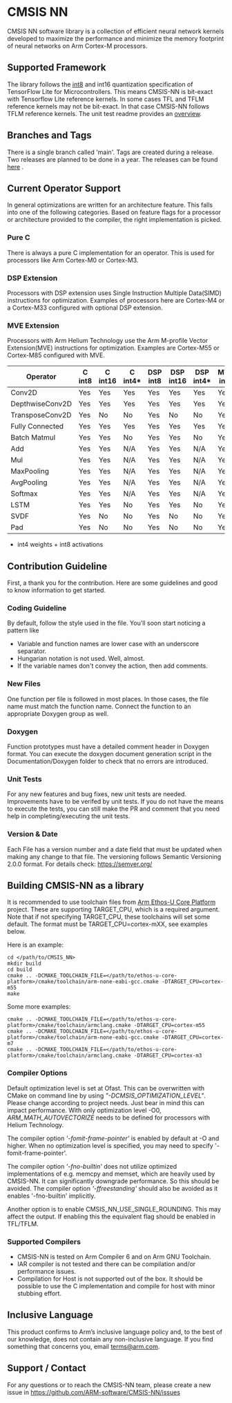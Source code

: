# CMSIS NN
CMSIS NN software library is a collection of efficient neural network kernels developed to maximize the
performance and minimize the memory footprint of neural networks on Arm Cortex-M processors.

## Supported Framework
The library follows the [int8](https://www.tensorflow.org/lite/performance/quantization_spec) and int16 quantization specification of TensorFlow Lite for Microcontrollers.
This means CMSIS-NN is bit-exact with Tensorflow Lite reference kernels. In some cases TFL and TFLM reference kernels may not be bit-exact. In that case CMSIS-NN follows TFLM reference kernels. The unit test readme provides an [overview](https://github.com/ARM-software/CMSIS-NN/blob/main/Tests/UnitTest/README.md#tests-depending-on-tflm-interpreter).

## Branches and Tags
There is a single branch called 'main'.
Tags are created during a release. Two releases are planned to be done in a year. The releases can be found
[here](https://github.com/ARM-software/CMSIS-NN/releases) .

## Current Operator Support
In general optimizations are written for an architecture feature. This falls into one of the following categories.
Based on feature flags for a processor or architecture provided to the compiler, the right implementation is picked.
### Pure C
 There is always a pure C implementation for an operator. This is used for processors like Arm Cortex-M0 or Cortex-M3.
### DSP Extension
Processors with DSP extension uses Single Instruction Multiple Data(SIMD) instructions for optimization. Examples of
processors here are Cortex-M4 or a Cortex-M33 configured with optional DSP extension.

### MVE Extension
Processors with Arm Helium Technology use the Arm M-profile Vector Extension(MVE) instructions for optimization.
Examples are Cortex-M55 or Cortex-M85 configured with MVE.

| Operator        | C <br> int8 | C<br>int16 | C<br>int4* | DSP<br>int8 | DSP<br>int16 | DSP<br>int4* | MVE<br>int8 | MVE<br>int16 | MVE<br>int4* |
| --------------- | ----------- | ---------- |------------|-------------| -------------|--------------|-------------| -------------|--------------|
| Conv2D          | Yes         | Yes        | Yes        | Yes         | Yes          | Yes          | Yes         | Yes          | Yes          |
| DepthwiseConv2D | Yes         | Yes        | Yes        | Yes         | Yes          | Yes          | Yes         | Yes          | Yes          |
| TransposeConv2D | Yes         | No         | No         | Yes         | No           | No           | Yes         | No           | No           |
| Fully Connected | Yes         | Yes        | Yes        | Yes         | Yes          | Yes          | Yes         | Yes          | Yes          |
| Batch Matmul    | Yes         | Yes        | No         | Yes         | Yes          | No           | Yes         | Yes          | No           |
| Add             | Yes         | Yes        | N/A        | Yes         | Yes          | N/A          | Yes         | Yes          | N/A          |
| Mul             | Yes         | Yes        | N/A        | Yes         | Yes          | N/A          | Yes         | Yes          | N/A          |
| MaxPooling      | Yes         | Yes        | N/A        | Yes         | Yes          | N/A          | Yes         | Yes          | N/A          |
| AvgPooling      | Yes         | Yes        | N/A        | Yes         | Yes          | N/A          | Yes         | Yes          | N/A          |
| Softmax         | Yes         | Yes        | N/A        | Yes         | Yes          | N/A          | Yes         | No           | N/A          |
| LSTM            | Yes         | Yes        | No         | Yes         | Yes          | No           | Yes         | Yes          | No           |
| SVDF            | Yes         | No         | No         | Yes         | No           | No           | Yes         | No           | No           |
| Pad             | Yes         | No         | No         | Yes         | No           | No           | Yes         | No           | No           |

* int4 weights + int8 activations

## Contribution Guideline
First, a thank you for the contribution. Here are some guidelines and good to know information to get started.

### Coding Guideline
By default, follow the style used in the file. You'll soon start noticing a pattern like
* Variable and function names are lower case with an underscore separator.
* Hungarian notation is not used. Well, almost.
* If the variable names don't convey the action, then add comments.

### New Files
One function per file is followed in most places. In those cases, the file name must match the function name. Connect
the function to an appropriate Doxygen group as well.

### Doxygen
Function prototypes must have a detailed comment header in Doxygen format. You can execute the doxygen document generation
script in the Documentation/Doxygen folder to check that no errors are introduced.

### Unit Tests
For any new features and bug fixes, new unit tests are needed. Improvements have to be verifed by unit tests. If you do
not have the means to execute the tests, you can still make the PR and comment that you need help in completing/executing
the unit tests.

### Version & Date
Each File has a version number and a date field that must be updated when making any change to that file. The versioning
follows Semantic Versioning 2.0.0 format. For details check: https://semver.org/

## Building CMSIS-NN as a library
It is recommended to use toolchain files from [Arm Ethos-U Core Platform](https://review.mlplatform.org/admin/repos/ml/ethos-u/ethos-u-core-platform) project. These are supporting TARGET_CPU, which is a required argument. Note that if not specifying TARGET_CPU, these toolchains will set some default. The format must be TARGET_CPU=cortex-mXX, see examples below.

Here is an example:

```
cd </path/to/CMSIS_NN>
mkdir build
cd build
cmake .. -DCMAKE_TOOLCHAIN_FILE=</path/to/ethos-u-core-platform>/cmake/toolchain/arm-none-eabi-gcc.cmake -DTARGET_CPU=cortex-m55
make
```

Some more examples:

```
cmake .. -DCMAKE_TOOLCHAIN_FILE=</path/to/ethos-u-core-platform>/cmake/toolchain/armclang.cmake -DTARGET_CPU=cortex-m55
cmake .. -DCMAKE_TOOLCHAIN_FILE=</path/to/ethos-u-core-platform>/cmake/toolchain/arm-none-eabi-gcc.cmake -DTARGET_CPU=cortex-m7
cmake .. -DCMAKE_TOOLCHAIN_FILE=</path/to/ethos-u-core-platform>/cmake/toolchain/armclang.cmake -DTARGET_CPU=cortex-m3
```

### Compiler Options
Default optimization level is set at Ofast. This can be overwritten with CMake on command line by using <nobr>*"-DCMSIS_OPTIMIZATION_LEVEL"*</nobr>. Please change according to project needs.
Just bear in mind this can impact performance. With only optimization level -O0, *ARM_MATH_AUTOVECTORIZE* needs to be defined for processors with Helium
Technology.

The compiler option *'-fomit-frame-pointer'* is enabled by default at -O and higher. When no optimization level is specified,
you may need to specify '-fomit-frame-pointer'.

The compiler option *'-fno-builtin'* does not utilize optimized implementations of e.g. memcpy and memset, which are heavily used by CMSIS-NN. It can significantly downgrade performance. So this should be avoided. The compiler option *'-ffreestanding'* should also be avoided as it enables '-fno-builtin' implicitly.

Another option is to enable CMSIS_NN_USE_SINGLE_ROUNDING. This may affect the output. If enabling this the equivalent flag should be enabled in TFL/TFLM.

### Supported Compilers
* CMSIS-NN is tested on Arm Compiler 6 and on Arm GNU Toolchain.
* IAR compiler is not tested and there can be compilation and/or performance issues.
* Compilation for Host is not supported out of the box. It should be possible to use the C implementation and compile for host with minor stubbing effort.

## Inclusive Language
This product confirms to Arm’s inclusive language policy and, to the best of our knowledge, does not contain any non-inclusive language. If you find something that concerns you, email terms@arm.com.

## Support / Contact

For any questions or to reach the CMSIS-NN team, please create a new issue in https://github.com/ARM-software/CMSIS-NN/issues
